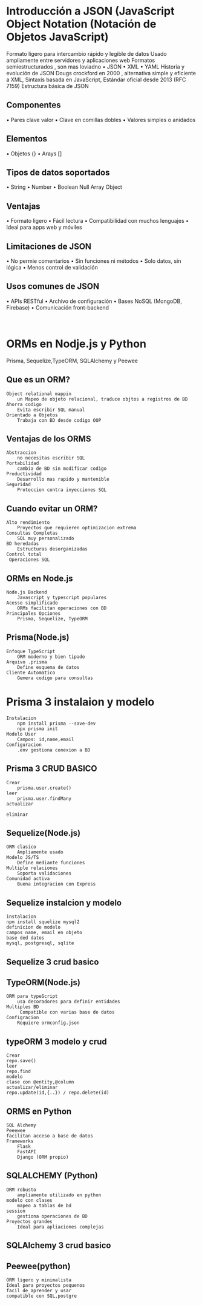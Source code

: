 # Introducción a JSON (JavaScript Object Notation (Notación de Objetos JavaScript)
Formato ligero para intercambio rápido y legible de datos
Usado ampliamente entre servidores y aplicaciones web
Formatos semiestructurados , son mas loviadno
•	JSON
•	XML
•	YAML
Historia y evolución de JSON
Dougs crockford en 2000  , alternativa simple y eficiente a XML, Sintaxis basada en JavaScript, Estándar oficial desde 2013 (RFC 7159)
Estructura básica de JSON
## Componentes 
•	Pares clave valor
•	Clave en comillas dobles
•	Valores simples o anidados
## Elementos
•	Objetos {}
•	Arays []
##  Tipos de datos soportados
•	String 
•	Number
•	Boolean
Null
Array
Object
## Ventajas
•	Formato ligero
•	Fácil lectura
•	Compatibilidad con muchos lenguajes 
•	Ideal para apps web y móviles
## Limitaciones de JSON
•	No permie comentarios 
•	Sin funciones ni métodos
•	Solo datos, sin lógica
•	Menos control de validación
## Usos comunes de JSON
•	APIs RESTful
•	Archivo de configuración 
•	Bases NoSQL (MongoDB, Firebase)
•	Comunicación front-backend

 
# ORMs en Nodje.js y Python
Prisma, Sequelize,TypeORM, SQLAlchemy y Peewee
## Que es un ORM?
    Object relational mappin
        un Mapeo de objeto relacional, traduce objtos a registros de BD
    Ahorra codigo
        Evita escribir SQL manual
    Orientado a Objetos
        Trabaja con BD desde codigo OOP
## Ventajas de los ORMS
    Abstraccion
        no necesitas escribir SQL
    Portabilidad
        cambia de BD sin modificar codigo
    Productividad
        Desarrollo mas rapido y mantenible
    Seguridad
        Proteccion contra inyecciones SQL
## Cuando evitar un ORM?
    Alto rendimiento
        Proyectos que requieren optimizacion extrema
    Consultas Completas
        SQL muy personalizado
    BD heredadas
        Estructuras desorganizadas
    Control total
     Operaciones SQL
## ORMs en Node.js
    Node.js Backend
        Javascript y typescript populares
    Acesso simplificado
        ORMs facilitan operaciones con BD
    Principales Opciones
        Prisma, Sequelize, TypeORM    
## Prisma(Node.js)
    Enfoque TypeScript
        ORM moderno y bien tipado
    Arquivo .prisma
        Define esquema de datos
    Cliente Automatico
        Gemera codigo para consultas
# Prisma 3 instalaion y modelo
    Instalacion
        npm install prisma --save-dev
        npx prisma init
    Modelo User 
        Campos: id,name,email
    Configuracion
        .env gestiona conexion a BD

## Prisma 3 CRUD BASICO
    Crear
        prisma.user.create()
    leer
        prisma.user.findMany
    actualizar

    eliminar
## Sequelize(Node.js)
    ORM clasico
        Ampliamente usado
    Modelo JS/TS
        Define mediante funciones
    Multiple relaciones
        Soporta validaciones
    Comunidad activa
        Buena integracion con Express

## Sequelize instalcion y modelo
    instalacion
    npm install squelize mysql2
    definicion de modelo
    campos name, email en objeto
    base ded datos
    mysql, postgresql, sqlite

## Sequelize 3 crud basico

## TypeORM(Node.js)
    ORM para typeScript
        usa decoradores para definir entidades
    Multiples BD
         Compatible con varias base de datos
    Configracion
        Requiere ormconfig.json

## typeORM 3 modelo y crud
    Crear
    repo.save()
    leer
    repo.find
    modelo
    clase con @entity,@column
    actualizar/eliminar
    repo.update(id,{..}) / repo.delete(id)

## ORMS en Python
    SQL Alchemy
    Peeewee
    facilitan acceso a base de datos
    Frameworks
        Flask
        FastAPI
        Django (ORM propio)
## SQLALCHEMY (Python)
    ORM robusto
        ampliamente utilizado en python
    modelo con clases 
        mapeo a tablas de bd
    session
        gestiona operaciones de BD
    Proyectos grandes
        Ideal para apliaciones complejas
## SQLAlchemy 3 crud basico

## Peewee(python)
    ORM ligero y minimalista
    Ideal para proyectos pequenos
    facil de aprender y usar
    compatible con SQL,postgre

##
